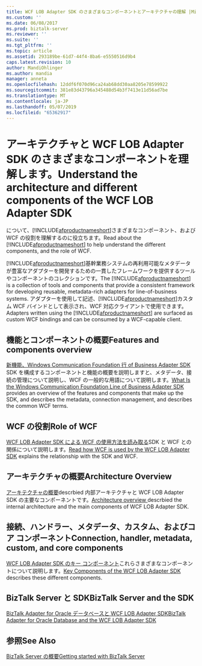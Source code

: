 ```yaml
---
title: WCF LOB Adapter SDK のさまざまなコンポーネントとアーキテクチャの理解 |Microsoft Docs
ms.custom: ''
ms.date: 06/08/2017
ms.prod: biztalk-server
ms.reviewer: ''
ms.suite: ''
ms.tgt_pltfrm: ''
ms.topic: article
ms.assetid: 293189be-61d7-44f4-8ba6-e5550516d9b4
caps.latest.revision: 10
author: MandiOhlinger
ms.author: mandia
manager: anneta
ms.openlocfilehash: 12ddf6f070d96ca24ab68dd30aa8205e78599922
ms.sourcegitcommit: 381e83d43796a345488d54b3f7413e11d56ad7be
ms.translationtype: MT
ms.contentlocale: ja-JP
ms.lasthandoff: 05/07/2019
ms.locfileid: "65362917"
---
```

# <a name="understand-the-architecture-and-different-components-of-the-wcf-lob-adapter-sdk"></a><span data-ttu-id="7ec58-102">アーキテクチャと WCF LOB Adapter SDK のさまざまなコンポーネントを理解します。</span><span class="sxs-lookup"><span data-stu-id="7ec58-102">Understand the architecture and different components of the WCF LOB Adapter SDK</span></span>
<span data-ttu-id="7ec58-103">について、[!INCLUDE[afproductnameshort](../../includes/afproductnameshort-md.md)]さまざまなコンポーネント、および WCF の役割を理解するのに役立ちます。</span><span class="sxs-lookup"><span data-stu-id="7ec58-103">Read about the [!INCLUDE[afproductnameshort](../../includes/afproductnameshort-md.md)] to help understand the different components, and the role of WCF.</span></span>  

<span data-ttu-id="7ec58-104">[!INCLUDE[afproductnameshort](../../includes/afproductnameshort-md.md)]基幹業務システムの再利用可能なメタデータが豊富なアダプターを開発するための一貫したフレームワークを提供するツールやコンポーネントのコレクションです。</span><span class="sxs-lookup"><span data-stu-id="7ec58-104">The [!INCLUDE[afproductnameshort](../../includes/afproductnameshort-md.md)] is a collection of tools and components that provide a consistent framework for developing reusable, metadata-rich adapters for line-of-business systems.</span></span> <span data-ttu-id="7ec58-105">アダプターを使用して記述、[!INCLUDE[afproductnameshort](../../includes/afproductnameshort-md.md)]カスタム WCF バインドとして表示され、WCF 対応クライアントで使用できます。</span><span class="sxs-lookup"><span data-stu-id="7ec58-105">Adapters written using the [!INCLUDE[afproductnameshort](../../includes/afproductnameshort-md.md)] are surfaced as custom WCF bindings and can be consumed by a WCF-capable client.</span></span>  
  
## <a name="features-and-components-overview"></a><span data-ttu-id="7ec58-106">機能とコンポーネントの概要</span><span class="sxs-lookup"><span data-stu-id="7ec58-106">Features and components overview</span></span>
<span data-ttu-id="7ec58-107">[新機能、Windows Communication Foundation 行 of Business Adapter SDK](what-is-the-windows-communication-foundation-line-of-business-adapter-sdk.md) SDK を構成するコンポーネントと機能の概要を説明しますと、メタデータ、接続の管理について説明し、WCF の一般的な用語について説明します。</span><span class="sxs-lookup"><span data-stu-id="7ec58-107">[What Is the Windows Communication Foundation Line of Business Adapter SDK](what-is-the-windows-communication-foundation-line-of-business-adapter-sdk.md) provides an overview of the features and components that make up the SDK, and describes the metadata, connection management, and describes the common WCF terms.</span></span>

## <a name="role-of-wcf"></a><span data-ttu-id="7ec58-108">WCF の役割</span><span class="sxs-lookup"><span data-stu-id="7ec58-108">Role of WCF</span></span>  
<span data-ttu-id="7ec58-109">[WCF LOB Adapter SDK による WCF の使用方法を読み取る](read-how-wcf-is-used-by-the-wcf-lob-adapter-sdk.md)SDK と WCF との関係について説明します。</span><span class="sxs-lookup"><span data-stu-id="7ec58-109">[Read how WCF is used by the WCF LOB Adapter SDK](read-how-wcf-is-used-by-the-wcf-lob-adapter-sdk.md) explains the relationship with the SDK and WCF.</span></span>

## <a name="architecture-overview"></a><span data-ttu-id="7ec58-110">アーキテクチャの概要</span><span class="sxs-lookup"><span data-stu-id="7ec58-110">Architecture Overview</span></span>  
<span data-ttu-id="7ec58-111">[アーキテクチャの概要](architecture-overview-of-the-wcf-lob-adapter-sdk.md)descrbied 内部アーキテクチャと WCF LOB Adapter SDK の主要なコンポーネントです。</span><span class="sxs-lookup"><span data-stu-id="7ec58-111">[Architecture overview ](architecture-overview-of-the-wcf-lob-adapter-sdk.md) descrbied the internal architecture and the main components of WCF LOB Adapter SDK.</span></span>
 
## <a name="connection-handler-metadata-custom-and-core-components"></a><span data-ttu-id="7ec58-112">接続、ハンドラー、メタデータ、カスタム、およびコア コンポーネント</span><span class="sxs-lookup"><span data-stu-id="7ec58-112">Connection, handler, metadata, custom, and core components</span></span>
<span data-ttu-id="7ec58-113">[WCF LOB Adapter SDK のキー コンポーネント](key-components-of-the-wcf-lob-adapter-sdk.md)これらさまざまなコンポーネントについて説明します。</span><span class="sxs-lookup"><span data-stu-id="7ec58-113">[Key Components of the WCF LOB Adapter SDK](key-components-of-the-wcf-lob-adapter-sdk.md) describes these different components.</span></span>

## <a name="biztalk-server-and-the-sdk"></a><span data-ttu-id="7ec58-114">BizTalk Server と SDK</span><span class="sxs-lookup"><span data-stu-id="7ec58-114">BizTalk Server and the SDK</span></span>  
[<span data-ttu-id="7ec58-115">BizTalk Adapter for Oracle データベースと WCF LOB Adapter SDK</span><span class="sxs-lookup"><span data-stu-id="7ec58-115">BizTalk Adapter for Oracle Database and the WCF LOB Adapter SDK</span></span>](../adapter-oracle-database/architecture-overview-of-the-biztalk-adapter-for-oracle-database.md)   
  
## <a name="see-also"></a><span data-ttu-id="7ec58-116">参照</span><span class="sxs-lookup"><span data-stu-id="7ec58-116">See Also</span></span>  
 [<span data-ttu-id="7ec58-117">BizTalk Server の概要</span><span class="sxs-lookup"><span data-stu-id="7ec58-117">Getting started with BizTalk Server</span></span>](../../core/getting-started-with-biztalk-server.md)